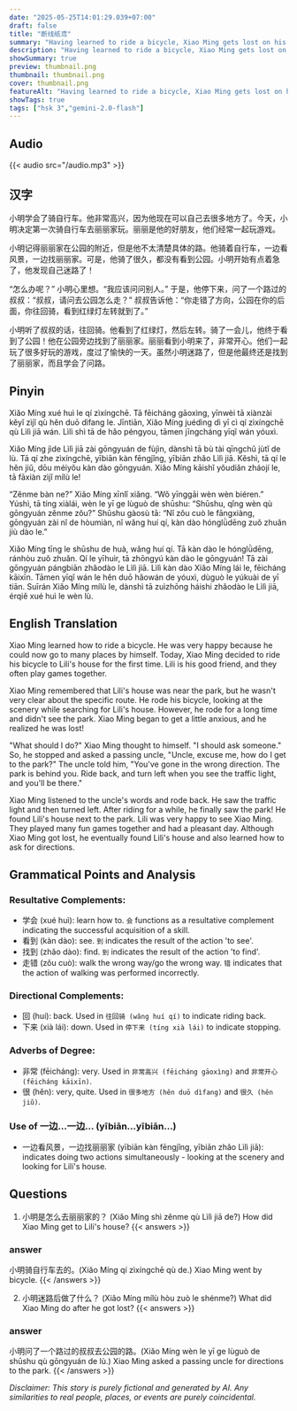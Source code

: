 ```yaml
---
date: "2025-05-25T14:01:29.039+07:00"
draft: false
title: "断线纸鸢"
summary: "Having learned to ride a bicycle, Xiao Ming gets lost on his way to his friend's house but eventually finds it after asking for directions and learns the importance of asking for help."
description: "Having learned to ride a bicycle, Xiao Ming gets lost on his way to his friend's house but eventually finds it after asking for directions and learns the importance of asking for help."
showSummary: true
preview: thumbnail.png
thumbnail: thumbnail.png
cover: thumbnail.png
featureAlt: "Having learned to ride a bicycle, Xiao Ming gets lost on his way to his friend's house but eventually finds it after asking for directions and learns the importance of asking for help."
showTags: true
tags: ["hsk 3","gemini-2.0-flash"]
---
```


## Audio
{{< audio src="/audio.mp3" >}}

## 汉字

小明学会了骑自行车。他非常高兴，因为他现在可以自己去很多地方了。今天，小明决定第一次骑自行车去丽丽家玩。丽丽是他的好朋友，他们经常一起玩游戏。

小明记得丽丽家在公园的附近，但是他不太清楚具体的路。他骑着自行车，一边看风景，一边找丽丽家。可是，他骑了很久，都没有看到公园。小明开始有点着急了，他发现自己迷路了！

“怎么办呢？” 小明心里想。“我应该问问别人。” 于是，他停下来，问了一个路过的叔叔：“叔叔，请问去公园怎么走？” 叔叔告诉他：“你走错了方向，公园在你的后面，你往回骑，看到红绿灯左转就到了。”

小明听了叔叔的话，往回骑。他看到了红绿灯，然后左转。骑了一会儿，他终于看到了公园！他在公园旁边找到了丽丽家。丽丽看到小明来了，非常开心。他们一起玩了很多好玩的游戏，度过了愉快的一天。虽然小明迷路了，但是他最终还是找到了丽丽家，而且学会了问路。

## Pinyin

Xiǎo Míng xué huì le qí zìxíngchē. Tā fēicháng gāoxìng, yīnwèi tā xiànzài kěyǐ zìjǐ qù hěn duō dìfang le. Jīntiān, Xiǎo Míng juédìng dì yī cì qí zìxíngchē qù Lìlì jiā wán. Lìlì shì tā de hǎo péngyou, tāmen jīngcháng yīqǐ wán yóuxì.

Xiǎo Míng jìde Lìlì jiā zài gōngyuán de fùjìn, dànshì tā bù tài qīngchǔ jùtǐ de lù. Tā qí zhe zìxíngchē, yībiān kàn fēngjǐng, yībiān zhǎo Lìlì jiā. Kěshì, tā qí le hěn jiǔ, dōu méiyǒu kàn dào gōngyuán. Xiǎo Míng kāishǐ yǒudiǎn zháojí le, tā fāxiàn zìjǐ mílù le!

“Zěnme bàn ne?” Xiǎo Míng xīnlǐ xiǎng. “Wǒ yīnggāi wèn wèn biéren.” Yúshì, tā tíng xiàlái, wèn le yī ge lùguò de shūshu: “Shūshu, qǐng wèn qù gōngyuán zěnme zǒu?” Shūshu gàosù tā: “Nǐ zǒu cuò le fāngxiàng, gōngyuán zài nǐ de hòumiàn, nǐ wǎng huí qí, kàn dào hónglǜdēng zuǒ zhuǎn jiù dào le.”

Xiǎo Míng tīng le shūshu de huà, wǎng huí qí. Tā kàn dào le hónglǜdēng, ránhòu zuǒ zhuǎn. Qí le yīhuìr, tā zhōngyú kàn dào le gōngyuán! Tā zài gōngyuán pángbiān zhǎodào le Lìlì jiā. Lìlì kàn dào Xiǎo Míng lái le, fēicháng kāixīn. Tāmen yīqǐ wán le hěn duō hǎowán de yóuxì, dùguò le yúkuài de yī tiān. Suīrán Xiǎo Míng mílù le, dànshì tā zuìzhōng háishi zhǎodào le Lìlì jiā, érqiě xué huì le wèn lù.

## English Translation

Xiao Ming learned how to ride a bicycle. He was very happy because he could now go to many places by himself. Today, Xiao Ming decided to ride his bicycle to Lili's house for the first time. Lili is his good friend, and they often play games together.

Xiao Ming remembered that Lili's house was near the park, but he wasn't very clear about the specific route. He rode his bicycle, looking at the scenery while searching for Lili's house. However, he rode for a long time and didn't see the park. Xiao Ming began to get a little anxious, and he realized he was lost!

"What should I do?" Xiao Ming thought to himself. "I should ask someone." So, he stopped and asked a passing uncle, "Uncle, excuse me, how do I get to the park?" The uncle told him, "You've gone in the wrong direction. The park is behind you. Ride back, and turn left when you see the traffic light, and you'll be there."

Xiao Ming listened to the uncle's words and rode back. He saw the traffic light and then turned left. After riding for a while, he finally saw the park! He found Lili's house next to the park. Lili was very happy to see Xiao Ming. They played many fun games together and had a pleasant day. Although Xiao Ming got lost, he eventually found Lili's house and also learned how to ask for directions.

## Grammatical Points and Analysis

### Resultative Complements:

- 学会 (xué huì): learn how to.  `会` functions as a resultative complement indicating the successful acquisition of a skill.
- 看到 (kàn dào): see. `到` indicates the result of the action 'to see'.
- 找到 (zhǎo dào): find. `到` indicates the result of the action 'to find'.
- 走错 (zǒu cuò): walk the wrong way/go the wrong way. `错` indicates that the action of walking was performed incorrectly.

### Directional Complements:

- 回 (huí): back.  Used in `往回骑 (wǎng huí qí)` to indicate riding back.
- 下来 (xià lái): down.  Used in `停下来 (tíng xià lái)` to indicate stopping.

### Adverbs of Degree:

- 非常 (fēicháng): very. Used in `非常高兴 (fēicháng gāoxìng)` and `非常开心 (fēicháng kāixīn)`.
- 很 (hěn): very, quite.  Used in `很多地方 (hěn duō dìfang)` and `很久 (hěn jiǔ)`.

### Use of  一边…一边… (yībiān…yībiān…)

- 一边看风景，一边找丽丽家 (yībiān kàn fēngjǐng, yībiān zhǎo Lìlì jiā): indicates doing two actions simultaneously - looking at the scenery and looking for Lili's house.

## Questions

1.  小明是怎么去丽丽家的？ (Xiǎo Míng shì zěnme qù Lìlì jiā de?) How did Xiao Ming get to Lili's house?
{{< answers >}}
### answer
小明骑自行车去的。(Xiǎo Míng qí zìxíngchē qù de.) Xiao Ming went by bicycle.
{{< /answers >}}

2.  小明迷路后做了什么？ (Xiǎo Míng mílù hòu zuò le shénme?) What did Xiao Ming do after he got lost?
{{< answers >}}
### answer
小明问了一个路过的叔叔去公园的路。(Xiǎo Míng wèn le yī ge lùguò de shūshu qù gōngyuán de lù.) Xiao Ming asked a passing uncle for directions to the park.
{{< /answers >}}


*Disclaimer: This story is purely fictional and generated by AI. Any similarities to real people, places, or events are purely coincidental.*